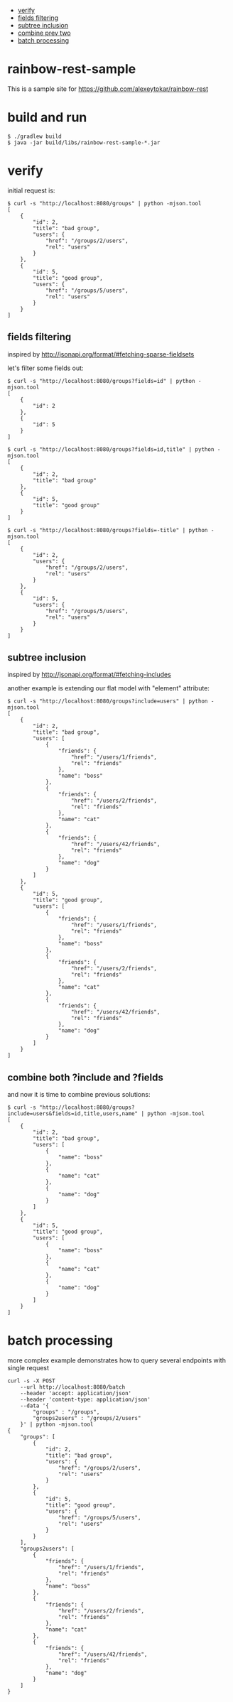  * [verify](#verify)
 * [fields filtering](#fields-filtering)
 * [subtree inclusion](#subtree-inclusion)
 * [combine prev two](#combine-both-include-and-fields)
 * [batch processing](#batch-processing)

# rainbow-rest-sample
This is a sample site for https://github.com/alexeytokar/rainbow-rest

# build and run
```shell
$ ./gradlew build
$ java -jar build/libs/rainbow-rest-sample-*.jar
```

# verify
initial request is:
```shell
$ curl -s "http://localhost:8080/groups" | python -mjson.tool
[
    {
        "id": 2,
        "title": "bad group",
        "users": {
            "href": "/groups/2/users",
            "rel": "users"
        }
    },
    {
        "id": 5,
        "title": "good group",
        "users": {
            "href": "/groups/5/users",
            "rel": "users"
        }
    }
]
```

## fields filtering
inspired by http://jsonapi.org/format/#fetching-sparse-fieldsets

let's filter some fields out:
```shell
$ curl -s "http://localhost:8080/groups?fields=id" | python -mjson.tool
[
    {
        "id": 2
    },
    {
        "id": 5
    }
]

$ curl -s "http://localhost:8080/groups?fields=id,title" | python -mjson.tool
[
    {
        "id": 2,
        "title": "bad group"
    },
    {
        "id": 5,
        "title": "good group"
    }
]

$ curl -s "http://localhost:8080/groups?fields=-title" | python -mjson.tool
[
    {
        "id": 2,
        "users": {
            "href": "/groups/2/users",
            "rel": "users"
        }
    },
    {
        "id": 5,
        "users": {
            "href": "/groups/5/users",
            "rel": "users"
        }
    }
]
```

## subtree inclusion
inspired by http://jsonapi.org/format/#fetching-includes

another example is extending our flat model with "element" attribute:
```shell
$ curl -s "http://localhost:8080/groups?include=users" | python -mjson.tool
[
    {
        "id": 2,
        "title": "bad group",
        "users": [
            {
                "friends": {
                    "href": "/users/1/friends",
                    "rel": "friends"
                },
                "name": "boss"
            },
            {
                "friends": {
                    "href": "/users/2/friends",
                    "rel": "friends"
                },
                "name": "cat"
            },
            {
                "friends": {
                    "href": "/users/42/friends",
                    "rel": "friends"
                },
                "name": "dog"
            }
        ]
    },
    {
        "id": 5,
        "title": "good group",
        "users": [
            {
                "friends": {
                    "href": "/users/1/friends",
                    "rel": "friends"
                },
                "name": "boss"
            },
            {
                "friends": {
                    "href": "/users/2/friends",
                    "rel": "friends"
                },
                "name": "cat"
            },
            {
                "friends": {
                    "href": "/users/42/friends",
                    "rel": "friends"
                },
                "name": "dog"
            }
        ]
    }
]
```

## combine both ?include and ?fields
and now it is time to combine previous solutions:
```shell
$ curl -s "http://localhost:8080/groups?include=users&fields=id,title,users,name" | python -mjson.tool
[
    {
        "id": 2,
        "title": "bad group",
        "users": [
            {
                "name": "boss"
            },
            {
                "name": "cat"
            },
            {
                "name": "dog"
            }
        ]
    },
    {
        "id": 5,
        "title": "good group",
        "users": [
            {
                "name": "boss"
            },
            {
                "name": "cat"
            },
            {
                "name": "dog"
            }
        ]
    }
]
```

# batch processing
more complex example demonstrates how to query several endpoints with single request
```shell
curl -s -X POST
    --url http://localhost:8080/batch
    --header 'accept: application/json'
    --header 'content-type: application/json'
    --data '{
        "groups" : "/groups",
        "groups2users" : "/groups/2/users"
    }' | python -mjson.tool
{
    "groups": [ 
        {
            "id": 2,
            "title": "bad group",
            "users": {
                "href": "/groups/2/users",
                "rel": "users"
            }
        },
        {
            "id": 5,
            "title": "good group",
            "users": {
                "href": "/groups/5/users",
                "rel": "users"
            }
        }
    ],
    "groups2users": [
        {
            "friends": {
                "href": "/users/1/friends",
                "rel": "friends"
            },
            "name": "boss"
        },
        {
            "friends": {
                "href": "/users/2/friends",
                "rel": "friends"
            },
            "name": "cat"
        },
        {
            "friends": {
                "href": "/users/42/friends",
                "rel": "friends"
            },
            "name": "dog"
        }
    ]
}
```
